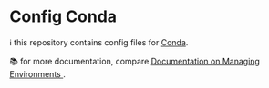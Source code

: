 # Config Conda

ℹ️ this repository contains config files for [Conda](https://docs.conda.io/en/latest/).

📚 for more documentation, compare [Documentation on Managing Environments
](https://docs.conda.io/projects/conda/en/latest/user-guide/tasks/manage-environments.html#creating-an-environment-from-an-environment-yml-file).